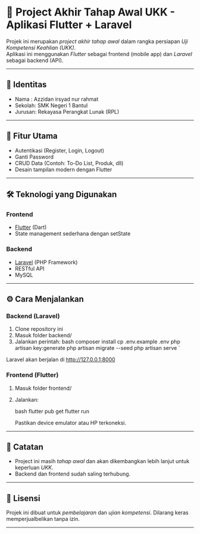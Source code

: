 # 📌 Project Akhir Tahap Awal UKK - Aplikasi Flutter + Laravel

Projek ini merupakan *project akhir tahap awal* dalam rangka persiapan *Uji Kompetensi Keahlian (UKK)*.  
Aplikasi ini menggunakan *Flutter* sebagai frontend (mobile app) dan *Laravel* sebagai backend (API).  

---

## 👤 Identitas
- Nama  : Azzidan irsyad nur rahmat  
- Sekolah: SMK Negeri 1 Bantul  
- Jurusan: Rekayasa Perangkat Lunak (RPL)  

---

## 🚀 Fitur Utama
- Autentikasi (Register, Login, Logout)  
- Ganti Password  
- CRUD Data (Contoh: To-Do List, Produk, dll)  
- Desain tampilan modern dengan Flutter  

---

## 🛠 Teknologi yang Digunakan
### Frontend
- [Flutter](https://flutter.dev/) (Dart)  
- State management sederhana dengan setState  

### Backend
- [Laravel](https://laravel.com/) (PHP Framework)  
- RESTful API  
- MySQL

---

## ⚙ Cara Menjalankan
### Backend (Laravel)
1. Clone repository ini  
2. Masuk folder backend/  
3. Jalankan perintah:
   bash
   composer install
   cp .env.example .env
   php artisan key:generate
   php artisan migrate --seed
   php artisan serve
`

Laravel akan berjalan di http://127.0.0.1:8000

### Frontend (Flutter)

1. Masuk folder frontend/
2. Jalankan:

   bash
   flutter pub get
   flutter run
   

   Pastikan device emulator atau HP terkoneksi.

---

## 📝 Catatan

* Project ini masih *tahap awal* dan akan dikembangkan lebih lanjut untuk keperluan *UKK*.
* Backend dan frontend sudah saling terhubung.

---

## 📌 Lisensi

Projek ini dibuat untuk *pembelajaran* dan *ujian kompetensi*.
Dilarang keras memperjualbelikan tanpa izin.



---
